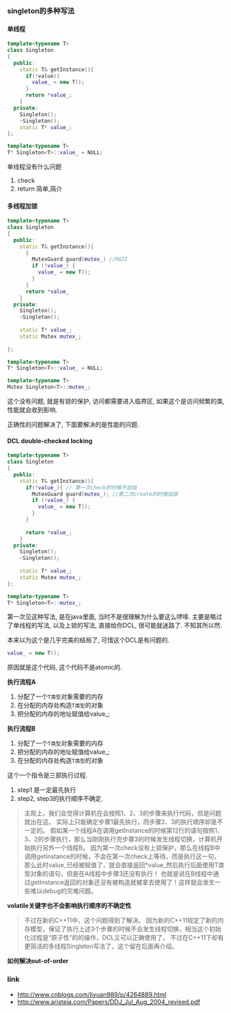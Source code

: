 ### singleton的多种写法

#### 单线程
```c++
template<typename T>
class Singleton
{
  public:
    static T& getInstance(){
      if(!value){
        value_ = new T();
      }
      return *value_;
    }
  private:
    Singleton();
    ~Singleton();
    static T* value_;
};

template<typename T>
T* Singleton<T>::value_ = NULL;

```

单线程没有什么问题
1. check
2. return
简单,简介


#### 多线程加锁

```c++
template<typename T>
class Singleton
{
  public:
    static T& getInstance(){
      {
        MutexGuard guard(mutex_) //RAII
        if (!value_) {
          value_ = new T();
        }
      }
      return *value_
    }
  private:
    Singleton();
    ~Singleton();
    
    static T* value_;
    static Mutex mutex_;
    
};

template<typename T>
T* Singleton<T>::value_ = NULL;

template<typename T>
Mutex Singleton<T>::mutex_;

```

这个没有问题, 就是有锁的保护, 访问都需要进入临界区, 如果这个是访问频繁的类, 性能就会收到影响.

正确性的问题解决了, 下面要解决的是性能的问题.


#### DCL double-checked locking

```c++
template<typename T>
class Singleton
{
  public:
    static T& getInstance(){
      if(!value_){ // 第一次check的时候不加锁
        MutexGuard guard(mutex_); //第二次create的时候加锁
        if (!value_) {
          value_ = new T();
        }
      }
      
      return *value_;
    }
  private:
    Singleton();
    ~Singleton();
    
    static T* value_;
    static Mutex mutex_;    
};

template<typename T>
T* Singleton<T>::mutex_;

```

第一次见这种写法, 是在java里面, 当时不是很理解为什么要这么啰嗦. 主要是略过了单线程的写法, 以及上锁的写法, 直接给你DCL, 很可能就迷路了. 不知其所以然.

本来以为这个是几乎完美的结局了, 可惜这个DCL是有问题的.

```c++
value_ = new T();
```
原因就是这个代码, 这个代码不是atomic的.

**执行流程A**
1. 分配了一个`T类型`对象需要的内存
2. 在分配的内存处构造`T类型`的对象
3. 把分配的内存的地址赋值给value_;


**执行流程B**
1. 分配了一个`T类型`对象需要的内存
2. 把分配的内存的地址赋值给value_;
3. 在分配的内存处构造`T类型`的对象


这个一个指令是三部执行过程. 
1. step1 是一定最先执行
2. step2, step3的执行顺序不确定. 

>主观上，我们会觉得计算机在会按照1、2、3的步骤来执行代码，但是问题就出在这。
实际上只能确定步骤1最先执行，而步骤2、3的执行顺序却是不一定的。
假如某一个线程A在调用getInstance的时候第12行的语句按照1、3、2的步骤执行，那么当刚刚执行完步骤3的时候发生线程切换，计算机开始执行另外一个线程B。
因为第一次check没有上锁保护，那么在线程B中调用getInstance的时候，不会在第一次check上等待，而是执行这一句，那么此时value_已经被赋值了，就会直接返回*value_然后执行后面使用T类型对象的语句，但是在A线程中步骤3还没有执行！
也就是说在B线程中通过getInstance返回的对象还没有被构造就被拿去使用了！这样就会发生一些难以debug的灾难问题。


**volatile关键字也不会影响执行顺序的不确定性**

>不过在新的C++11中，这个问题得到了解决。
因为新的C++11规定了新的内存模型，保证了执行上述3个步骤的时候不会发生线程切换，相当这个初始化过程是“原子性”的的操作，DCL又可以正确使用了，
不过在C++11下却有更简洁的多线程Singleton写法了，这个留在后面再介绍。

**如何解决out-of-order**

### link
- http://www.cnblogs.com/liyuan989/p/4264889.html
- http://www.aristeia.com/Papers/DDJ_Jul_Aug_2004_revised.pdf
